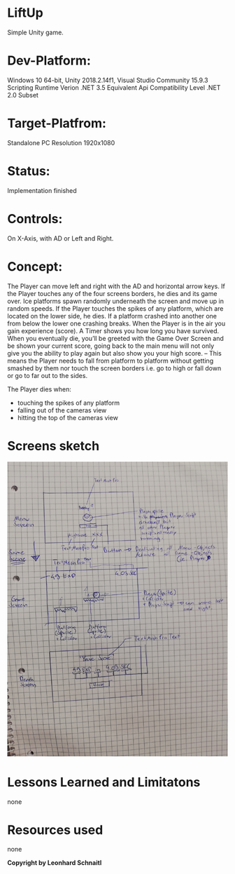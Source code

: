 # LiftUp
Simple Unity game.

# Dev-Platform: 
 Windows 10 64-bit, Unity 2018.2.14f1, Visual Studio Community 15.9.3
 Scripting Runtime Verion .NET 3.5 Equivalent
 Api Compatibility Level .NET 2.0 Subset
 
# Target-Platfrom: 
 Standalone PC
 Resolution 1920x1080

# Status: 
 Implementation finished

# Controls: 
 On X-Axis, with AD or Left and Right.

# Concept:
The Player can move left and right with the AD and horizontal arrow keys. 
If the Player touches any of the four screens borders, he dies and its game over. 
Ice platforms spawn randomly underneath the screen and move up in random speeds. 
If the Player touches the spikes of any platform, which are located on the lower side, he dies. 
If a platform crashed into another one from below the lower one crashing breaks. 
When the Player is in the air you gain experience (score). 
A Timer shows you how long you have survived. When you eventually die, 
you’ll be greeted with the Game Over Screen and be shown your current score, 
going back to the main menu will not only give you the ability to play again but also show you your high score. 
– This means the Player needs to fall from platform to platform without getting smashed by them nor touch the screen borders i.e. go to high or fall down or go to far out to the sides.

The Player dies when:
 - touching the spikes of any platform
 - falling out of the cameras view
 - hitting the top of the cameras view


# Screens sketch
![Concept](Documents/concept-liftup1.jpg)

# Lessons Learned and Limitatons
none


# Resources used
none


**Copyright by Leonhard Schnaitl**
